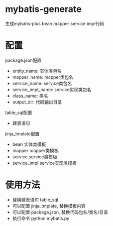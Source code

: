 # mybatis-generate
生成mybatis-plus bean mapper service impl代码

# 配置
package.json配置
- entity_name: 实体类包名
- mapper_name: mapper类包名
- service_name: service类包名
- service_impl_name: service实现类包名
- class_name: 类名
- output_dir: 代码输出目录

table_sql配置
- 建表语句

jinja_tmplate配置
- bean 实体类模板
- mapper mapper类模板
- service service类模板
- service_impl service实现类模板

# 使用方法
- 替换建表语句 table_sql
- 可以配置 jinja_tmplate, 替换模板内容
- 可以配置 package.json, 替换代码包名/类名/目录
- 执行命令 python mybatis.py